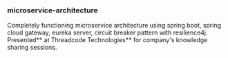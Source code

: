 ### microservice-architecture
Completely functioning microservice architecture using spring boot, spring cloud gateway, eureka server, circuit breaker pattern with resilience4j. 
Presented** at Threadcode Technologies** for company's knowledge sharing sessions.


